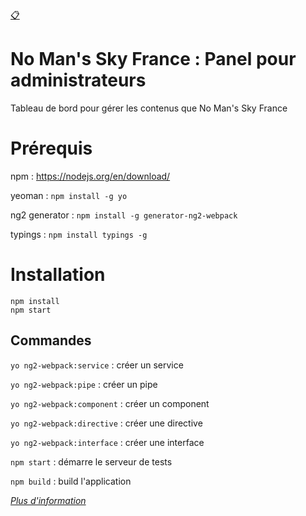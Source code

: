 [:clipboard:](https://github.com/NMSFrance/ourdoc)
# No Man's Sky France : Panel pour administrateurs
Tableau de bord pour gérer les contenus que No Man's Sky France

# Prérequis
npm : https://nodejs.org/en/download/

yeoman : `npm install -g yo`

ng2 generator : `npm install -g generator-ng2-webpack`

typings : `npm install typings -g`

# Installation
```
npm install
npm start
```

## Commandes
`yo ng2-webpack:service` : créer un service

`yo ng2-webpack:pipe` : créer un pipe

`yo ng2-webpack:component` : créer un component

`yo ng2-webpack:directive` : créer une directive

`yo ng2-webpack:interface` : créer une interface


`npm start` : démarre le serveur de tests

`npm build` : build l'application

_[Plus d'information](https://www.npmjs.com/package/generator-ng2-webpack)_
